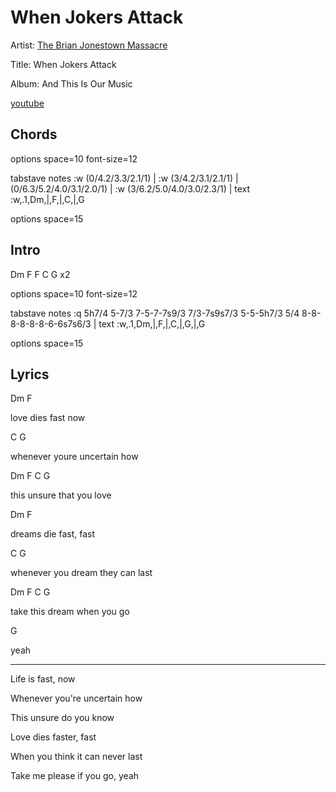 # When Jokers Attack

Artist: [The Brian Jonestown Massacre](../artists.md)

Title: When Jokers Attack

Album: And This Is Our Music

[youtube](https://www.youtube.com/watch?v=HeLepdqMPMk)

## Chords

<div class="vex-tabdiv"
    width=680 scale=1.0 editor="true"
    editor_width=680 editor_height=330>

options space=10 font-size=12

tabstave
  notes :w (0/4.2/3.3/2.1/1) | :w (3/4.2/3.1/2.1/1) | (0/6.3/5.2/4.0/3.1/2.0/1) | :w (3/6.2/5.0/4.0/3.0/2.3/1) |
  text :w,.1,Dm,|,F,|,C,|,G

options space=15
</div>

## Intro

Dm F F C G x2

<div class="vex-tabdiv"
    width=680 scale=1.0 editor="true"
    editor_width=680 editor_height=330>

options space=10 font-size=12

tabstave
  notes :q 5h7/4 5-7/3 7-5-7-7s9/3 7/3-7s9s7/3 5-5-5h7/3 5/4 8-8-8-8-8-8-6-6s7s6/3 |
  text :w,.1,Dm,|,F,|,C,|,G,|,G

options space=15
</div>

## Lyrics

Dm F

love dies fast now

C G

whenever youre uncertain how

Dm F C G

this unsure that you love

Dm F

dreams die fast, fast

C G

whenever you dream they can last

Dm F C G

take this dream when you go

G

yeah

----

Life is fast, now

Whenever you're uncertain how

This unsure do you know

Love dies faster, fast

When you think it can never last

Take me please if you go, yeah